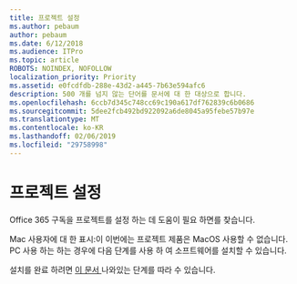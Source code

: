 ```yaml
---
title: 프로젝트 설정
ms.author: pebaum
author: pebaum
ms.date: 6/12/2018
ms.audience: ITPro
ms.topic: article
ROBOTS: NOINDEX, NOFOLLOW
localization_priority: Priority
ms.assetid: e0fcdfdb-288e-43d2-a445-7b63e594afc6
description: 500 개를 넘지 않는 단어를 문서에 대 한 대상으로 합니다.
ms.openlocfilehash: 6ccb7d345c748cc69c190a617df762839c6b0686
ms.sourcegitcommit: 5dee2fcb492bd922092a6de8045a95febe57b97e
ms.translationtype: MT
ms.contentlocale: ko-KR
ms.lasthandoff: 02/06/2019
ms.locfileid: "29758998"
---
```

# <a name="setting-up-project"></a>프로젝트 설정

Office 365 구독을 프로젝트를 설정 하는 데 도움이 필요 하면를 찾습니다.
  
Mac 사용자에 대 한 표시:이 이번에는 프로젝트 제품은 MacOS 사용할 수 없습니다. PC 사용 하는 하는 경우에 다음 단계를 사용 하 여 소프트웨어를 설치할 수 있습니다.
  
설치를 완료 하려면 [이 문서 ](https://support.office.com/article/7059249b-d9fe-4d61-ab96-5c5bf435f281.aspx)나와있는 단계를 따라 수 있습니다.
  

